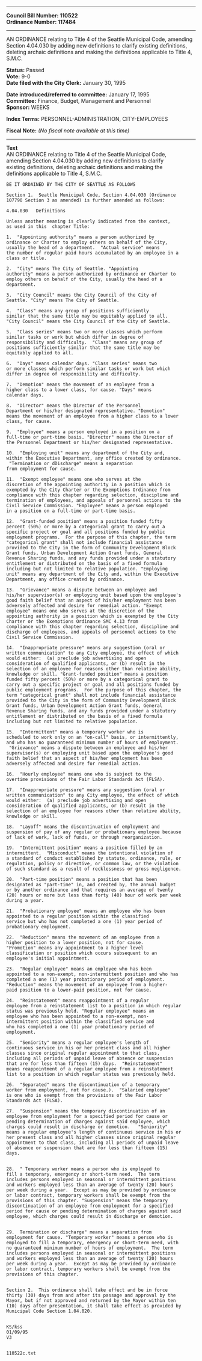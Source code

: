 * * * * *  
  
**Council Bill Number: [](#h0)[](#h2)110522**   
**Ordinance Number: 117484**  
  
* * * * *  
  
AN ORDINANCE relating to Title 4 of the Seattle Municipal Code, amending Section 4.04.030 by adding new definitions to clarify existing definitions, deleting archaic definitions and making the definitions applicable to Title 4, S.M.C.  
  
**Status:** Passed   
**Vote:** 9-0   
**Date filed with the City Clerk:** January 30, 1995   
  
**Date introduced/referred to committee:** January 17, 1995   
**Committee:** Finance, Budget, Management and Personnel   
**Sponsor:** WEEKS   
  
**Index Terms:** PERSONNEL-ADMINISTRATION, CITY-EMPLOYEES  
  
**Fiscal Note:** *(No fiscal note available at this time)*  
  
* * * * *  
  
**Text**  
    AN ORDINANCE relating to Title 4 of the Seattle Municipal Code,  
    amending Section 4.04.030 by adding new definitions to clarify  
    existing definitions, deleting archaic definitions and making the  
    definitions applicable to Title 4, S.M.C.  
  
    BE IT ORDAINED BY THE CITY OF SEATTLE AS FOLLOWS  
  
    Section 1.  Seattle Municipal Code, Section 4.04.030 (Ordinance  
    107790 Section 3 as amended) is further amended as follows:  
  
    4.04.030   Definitions  
  
    Unless another meaning is clearly indicated from the context,  
    as used in this  chapter Title:  
  
    1.  "Appointing authority" means a person authorized by  
    ordinance or Charter to employ others on behalf of the City,  
    usually the head of a department.  "Actual service" means  
    the number of regular paid hours accumulated by an employee in a  
    class or title.  
  
    2.  "City" means The City of Seattle. "Appointing  
    authority" means a person authorized by ordinance or Charter to  
    employ others on behalf of the City, usually the head of a  
    department.  
  
    3.  "City Council" means the City Council of the City of  
    Seattle. "City" means The City of Seattle.  
  
    4.  "Class" means any group of positions sufficiently  
    similar that the same title may be equitably applied to all.  
    "City Council" means the City Council of the City of Seattle.  
  
    5.  "Class series" means two or more classes which perform  
    similar tasks or work but which differ in degree of  
    responsibility and difficulty.  "Class" means any group of  
    positions sufficiently similar that the same title may be  
    equitably applied to all.  
  
    6.  "Days" means calendar days. "Class series" means two  
    or more classes which perform similar tasks or work but which  
    differ in degree of responsibility and difficulty.  
  
    7.  "Demotion" means the movement of an employee from a  
    higher class to a lower class, for cause. "Days" means  
    calendar days.  
  
    8.  "Director" means the Director of the Personnel  
    Department or his/her designated representative. "Demotion"  
    means the movement of an employee from a higher class to a lower  
    class, for cause.  
  
    9.  "Employee" means a person employed in a position on a  
    full-time or part-time basis. "Director" means the Director of  
    the Personnel Department or his/her designated representative.  
  
    10.  "Employing unit" means any department of the City and,  
    within the Executive Department, any office created by ordinance.  
     "Termination or dDischarge" means a separation  
    from employment for cause.  
  
    11.  "Exempt employee" means one who serves at the  
    discretion of the appointing authority in a position which is  
    exempted by the City Charter or the Exemptions Ordinance from  
    compliance with this chapter regarding selection, discipline and  
    termination of employees, and appeals of personnel actions to the  
    Civil Service Commission. "Employee" means a person employed  
    in a position on a full-time or part-time basis.  
  
    12.  "Grant-funded position" means a position funded fifty  
    percent (50%) or more by a categorical grant to carry out a  
    specific project or goal and all positions funded by public  
    employment programs.  For the purpose of this chapter, the term  
    "categorical grant" shall not include financial assistance  
    provided to the City in the form of Community Development Block  
    Grant funds, Urban Development Action Grant funds, General  
    Revenue Sharing funds, and any funds provided under a statutory  
    entitlement or distributed on the basis of a fixed formula  
    including but not limited to relative population. "Employing  
    unit" means any department of the City and, within the Executive  
    Department, any office created by ordinance.  
  
    13.  "Grievance" means a dispute between an employee and  
    his/her supervisor(s) or employing unit based upon the employee's  
    good faith belief that an aspect of his/her employment has been  
    adversely affected and desire for remedial action. "Exempt  
    employee" means one who serves at the discretion of the  
    appointing authority in a position which is exempted by the City  
    Charter or the Exemptions Ordinance SMC 4.13 from  
    compliance with this chapter regarding selection, discipline and  
    discharge of employees, and appeals of personnel actions to the  
    Civil Service Commission.  
  
    14.  "Inappropriate pressure" means any suggestion (oral or  
    written communication" to any City employee, the effect of which  
    would either:  (a) preclude job advertising and open  
    consideration of qualified applicants, or (b) result in the  
    selection of an employee for reasons other than relative ability,  
    knowledge or skill. "Grant-funded position" means a position  
    funded fifty percent (50%) or more by a categorical grant to  
    carry out a specific project or goal and all positions funded by  
    public employment programs.  For the purpose of this chapter, the  
    term "categorical grant" shall not include financial assistance  
    provided to the City in the form of Community Development Block  
    Grant funds, Urban Development Action Grant funds, General  
    Revenue Sharing funds, and any funds provided under a statutory  
    entitlement or distributed on the basis of a fixed formula  
    including but not limited to relative population.  
  
    15.  "Intermittent" means a temporary worker who is  
    scheduled to work only on an "on-call" basis, or intermittently,  
    and who has no guaranteed minimum number of hours of employment.  
     "Grievance" means a dispute between an employee and his/her  
    supervisor(s) or employing unit based upon the employee's good  
    faith belief that an aspect of his/her employment has been  
    adversely affected and desire for remedial action.  
  
    16.  "Hourly employee" means one who is subject to the  
    overtime provisions of the Fair Labor Standards Act (FLSA).  
  
    17.  "Inappropriate pressure" means any suggestion (oral or  
    written communication" to any City employee, the effect of which  
    would either:  (a) preclude job advertising and open  
    consideration of qualified applicants, or (b) result in the  
    selection of an employee for reasons other than relative ability,  
    knowledge or skill.  
  
    18.  "Layoff" means the discontinuation of employment and  
    suspension of pay of any regular or probationary employee because  
    of lack of work, lack of funds, or through reorganization.  
  
    19.  "Intermittent position" means a position filled by an  
    intermittent.  "Misconduct" means the intentional violation of  
    a standard of conduct established by statute, ordinance, rule, or  
    regulation, policy or directive, or common law, or the violation  
    of such standard as a result of recklessness or gross negligence.  
  
    20.  "Part-time position" means a position that has been  
    designated as "part-time" in, and created by, the annual budget  
    or by another ordinance and that requires an average of twenty  
    (20) hours or more but less than forty (40) hour of work per week  
    during a year.  
  
    21.  "Probationary employee" means an employee who has been  
    appointed to a regular position within the classified  
    service but who has not completed a one (1) year period of  
    probationary employment.  
  
    22.  "Reduction" means the movement of an employee from a  
    higher position to a lower position, not for cause.     
    "Promotion" means any appointment to a higher level  
    classification or position which occurs subsequent to an  
    employee's initial appointment.  
  
    23.  "Regular employee" means an employee who has been  
    appointed to a non-exempt, non-intermittent position and who has  
    completed a one (1) year probationary period of employment.  
    "Reduction" means the movement of an employee from a higher-  
    paid position to a lower-paid position, not for cause.  
  
    24.  "Reinstatement" means reappointment of a regular  
    employee from a reinstatement list to a position in which regular  
    status was previously held. "Regular employee" means an  
    employee who has been appointed to a non-exempt, non-  
    intermittent position within the classified service and  
    who has completed a one (1) year probationary period of  
    employment.  
  
    25.  "Seniority" means a regular employee's length of  
    continuous service in his or her present class and all higher  
    classes since original regular appointment to that class,  
    including all periods of unpaid leave of absence or suspension  
    that are for less than fifteen (15) days.  "Reinstatement"  
    means reappointment of a regular employee from a reinstatement  
    list to a position in which regular status was previously held.  
  
    26.  "Separated" means the discontinuation of a temporary  
    worker from employment, not for cause.).  "Salaried employee"  
    is one who is exempt from the provisions of the Fair Labor  
    Standards Act (FLSA).  
  
    27.  "Suspension" means the temporary discontinuation of an  
    employee from employment for a specified period for cause or  
    pending determination of charges against said employee, which  
    charges could result in discharge or demotion.   "Seniority"  
    means a regular employee's length of continuous service in his or  
    her present class and all higher classes since original regular  
    appointment to that class, including all periods of unpaid leave  
    of absence or suspension that are for less than fifteen (15)  
    days.  
  
  
    28.  " Temporary worker means a person who is employed to  
    fill a temporary, emergency or short-term need.  The term  
    includes persons employed in seasonal or intermittent positions  
    and workers employed less than an average of twenty (20) hours  
    per week during a year.  Except as may be provided by ordinance  
    or labor contract, temporary workers shall be exempt from the  
    provisions of this chapter. "Suspension" means the temporary  
    discontinuation of an employee from employment for a specified  
    period for cause or pending determination of charges against said  
    employee, which charges could result in discharge or demotion.  
  
  
    29.  Termination or discharge" means a separation from  
    employment for cause. "Temporary worker" means a person who is  
    employed to fill a temporary, emergency or short-term need, with  
    no guaranteed minimum number of hours of employment.  The term  
    includes persons employed in seasonal or intermittent positions  
    and workers employed less than an average of twenty (20) hours  
    per week during a year.  Except as may be provided by ordinance  
    or labor contract, temporary workers shall be exempt from the  
    provisions of this chapter.  
  
  
    Section 2.  This ordinance shall take effect and be in force  
    thirty (30) days from and after its passage and approval by the  
    Mayor, but if not approved and returned by the Mayor within ten  
    (10) days after presentation, it shall take effect as provided by  
    Municipal Code Section 1.04.020.  
  
  
    KS/kss  
    01/09/95  
    V3  
  
  
    110522c.txt  
  
